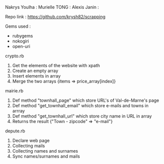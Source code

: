 Nakrys Youlha : 
Murielle TONG : 
Alexis Janin : 

Repo link : https://github.com/krysh82/scrapping

Gems used : 
- rubygems
- nokogiri
- open-uri

crypto.rb

1) Get the elements of the website with xpath
2) Create an empty array
3) Insert elements in array 
4) Merge the two arrays {items => price_array[index]}

mairie.rb

1) Def method "townhall_page" which store URL's of Val-de-Marne's page
2) Def method "get_townhall_email" which store e-mails and towns in arrray
3) Def method "get_townhall_url" which store city name in URL in array
4) Returns the result {"Town - zipcode" => "e-mail"}

depute.rb
1) Declare web page
2) Collecting mails
3) Collecting names and surnames 
4) Sync names/surnames and mails
